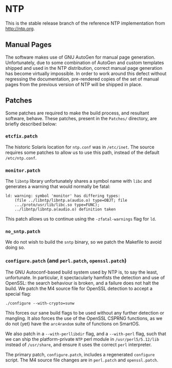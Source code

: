 # NTP

This is the stable release branch of the reference NTP implementation from
http://ntp.org.

## Manual Pages

The software makes use of GNU AutoGen for manual page generation.
Unfortunately, due to some combination of AutoGen and custom templates shipped
and used in the NTP distribution, correct manual page generation has become
virtually impossible.  In order to work around this defect without regressing
the documentation, pre-rendered copies of the set of manual pages from the
previous version of NTP will be shipped in place.

## Patches

Some patches are required to make the build process, and resultant software,
behave.  These patches, present in the `Patches/` directory, are briefly
described below:

### `etcfix.patch`

The historic Solaris location for `ntp.conf` was in `/etc/inet`.  The source
requires some patches to allow us to use this path, instead of the default
`/etc/ntp.conf`.

### `monitor.patch`

The `libntp` library unfortunately shares a symbol name with `libc` and
generates a warning that would normally be fatal:

    ld: warning: symbol 'monitor' has differing types:
        (file ../libntp/libntp.a(audio.o) type=OBJT; file
        .../proto/usr/lib/libc.so type=FUNC);
        ../libntp/libntp.a(audio.o) definition taken

This patch allows us to continue using the `-zfatal-warnings` flag for `ld`.

### `no_sntp.patch`

We do not wish to build the `sntp` binary, so we patch the Makefile to avoid
doing so.

### `configure.patch` (and `perl.patch`, `openssl.patch`)

The GNU Autoconf-based build system used by NTP is, to say the least,
unfortunate.  In particular, it spectacularly hamfists the detection and use of
OpenSSL: the search behaviour is broken, and a failure does not halt the build.
We patch the M4 source file for OpenSSL detection to accept a special flag:

    ./configure --with-crypto=sunw

This forces our sane build flags to be used without any further detection or
mangling.  It also forces the use of the OpenSSL CSPRNG functions, as we do not
(yet) have the `arc4random` suite of functions on SmartOS.

We also patch in a `--with-perllibdir` flag, and a `--with-perl` flag, such
that we can ship the platform-private `NTP` perl module in
`/usr/perl5/5.12/lib` instead of `/usr/share`, and ensure it uses the correct
`perl` interpreter.

The primary patch, `configure.patch`, includes a regenerated `configure`
script.  The M4 source file changes are in `perl.patch` and `openssl.patch`.
